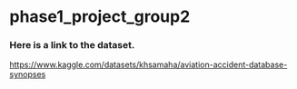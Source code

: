 # phase1_project_group2

### Here is a link to the dataset.

https://www.kaggle.com/datasets/khsamaha/aviation-accident-database-synopses
